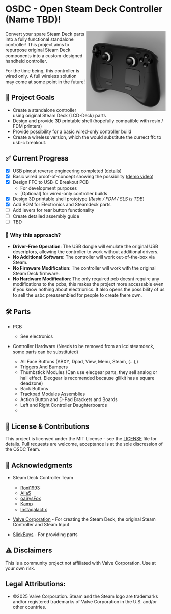 # OSDC - Open Steam Deck Controller (Name TBD)!

<img src="./media/Preview.jpg" width="250" align="right">

Convert your spare Steam Deck parts into a fully functional standalone controller! This project aims to repurpose original Steam Deck components into a custom-designed handheld controller.

For the time being, this controller is wired only. A full wireless solution may come at some point in the future!

## 🎯 Project Goals

- Create a standalone controller using original Steam Deck (LCD-Deck) parts
- Design and provide 3D printable shell (hopefully compatible with resin / FDM printers)
- Provide possibility for a basic wired-only controller build
- Create a wireless version, which the would substitute the currect ffc to usb-c breakout.

## ✅ Current Progress

- [x] USB pinout reverse engineering completed ([details](./research/Controller_Boards.md))
- [x] Basic wired proof-of-concept showing the possibility ([demo video](https://youtu.be/daWLg8Y8ThU))
- [x] Design FFC to USB-C Breakout PCB
  - For development purposes
  - [Optional] for wired-only controller builds
- [x] Design 3D printable shell prototype (_Resin / FDM / SLS is TDB_)
- [x] Add BOM for Electronics and Steamdeck parts
- [ ] Add levers for rear button functionality
- [ ] Create detailed assembly guide
- [ ] TBD

### 🤔 Why this approach?

- **Driver-Free Operation**: The USB dongle will emulate the original USB descriptors, allowing the controller to work without additional drivers.
- **No Additional Software**: The controller will work out-of-the-box via Steam.
- **No Firmware Modification**: The controller will work with the original Steam Deck firmware.
- **No Hardware Modification**: The only required pcb doesnt require any modifications to the pcbs, this makes the project more accessable even if you know nothing about electrionics. It also opens the possibility of us to sell the usbc preassembled for people to create there own.

## 🛠 Parts

- PCB
  - See electronics

- Controller Hardware (Needs to be removed from an lcd steamdeck, some parts can be substituted)
  - All Face Buttons (ABXY, Dpad, View, Menu, Steam, (...),)
  - Triggers And Bumpers
  - Thumbstick Modules (Can use elecgear parts, they sell analog or hall effect. Elecgear is recomended because gilikit has a square deadzone)
  - Back Buttons
  - Trackpad Modules Assemblies
  - Action Button and D-Pad Brackets and Boards
  - Left and Right Controller Daughterboards
  - 
## 📝 License & Contributions

This project is licensed under the MIT License - see the [LICENSE](LICENSE) file for details.
Pull requests are welcome, acceptance is at the sole discression of the OSDC Team.


## 🙏 Acknowledgments

- Steam Deck Controller Team
  - [Roni1993](https://github.com/Roni1993)
  - [Alia5](https://github.com/Alia5)
  - [oaSysFox](https://github.com/oaSysFox)
  - [Kamp](https://github.com/mriankamp)
  - [Instagalactix](https://github.com/instagalactix)
    
- [Valve Corporation](https://www.valvesoftware.com/) - For creating the Steam Deck, the original Steam Controller and Steam Input
- [SlickBuys](slickbuysmodsandrepairs.com/) - For providing parts

## ⚠️ Disclaimers

This is a community project not affiliated with Valve Corporation. Use at your own risk.

## Legal Attributions:
- ©2025 Valve Corporation. Steam and the Steam logo are trademarks and/or registered trademarks of Valve Corporation in the U.S. and/or other countries.
